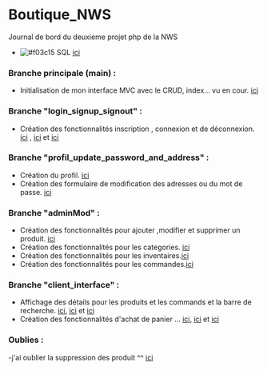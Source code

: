 # Boutique_NWS
Journal de bord du deuxieme projet php de la NWS 

- ![#f03c15](https://via.placeholder.com/15/f03c15/000000?text=+) SQL [ici](https://github.com/Adambizien/Boutique_NWS/commit/b4a8b203c37bdedff5b08a72650c81740fd70276)


### Branche principale (main)  :
- Initialisation de mon interface MVC avec le CRUD, index... vu en cour. [ici](https://github.com/Adambizien/Boutique_NWS/commit/8bb7913d7c2da8524a8079b2384dc58c0c30e45a)
### Branche "login_signup_signout"  :
- Création des fonctionnalités inscription , connexion et de déconnexion.  [ici](https://github.com/Adambizien/Boutique_NWS/commit/95d7c0d69b7ddcdf4bc57c79a7854095a9245769) , [ici](https://github.com/Adambizien/Boutique_NWS/commit/766173286c88439d760970558fecf6345b79b907) et [ici](https://github.com/Adambizien/Boutique_NWS/commit/edfcb43415d95a0fef7ded3ab7a2b1a84e2f0cb3)
### Branche "profil_update_password_and_address"  :
- Création du profil. [ici](https://github.com/Adambizien/Boutique_NWS/commit/437c38e45ddb70de91dd5e74ef0e5f41d1549e29)
- Création des formulaire de modification des adresses ou du mot de passe. [ici](https://github.com/Adambizien/Boutique_NWS/commit/e927bf007c8bccafa53216f775d3ea653589e861) 
### Branche "adminMod"  :
- Création des fonctionnalités pour ajouter ,modifier et supprimer un produit. [ici](https://github.com/Adambizien/Boutique_NWS/commit/f673249f7841e97278977006d7ee06d24d687a91)
- Création des fonctionnalités pour les categories. [ici](https://github.com/Adambizien/Boutique_NWS/commit/1143beb50e4bf78aa82a21ddb4d495baa7174787)
- Création des fonctionnalités pour les inventaires.[ici](https://github.com/Adambizien/Boutique_NWS/commit/59560aac08e6c19771802119ca22b058ac93f102)
- Création des fonctionnalités pour les commandes.[ici](https://github.com/Adambizien/Boutique_NWS/commit/bd22dbfdf0d76eb0a24e3660445776593e853bc1)

### Branche "client_interface" :
- Affichage des détails pour les produits et les commands et la barre de recherche. [ici](https://github.com/Adambizien/Boutique_NWS/commit/a4b4a9f9a01e3166d959bc9c0303fc71c368b9ad), [ici](https://github.com/Adambizien/Boutique_NWS/commit/baf194386c6ffa44e7789333f3bb786b06d97598) et [ici](https://github.com/Adambizien/Boutique_NWS/commit/57025ec78fa8eff2528a65b7127bb4d3cf6b22b0)
- Création des fonctionnalités d'achat de panier ... [ici](https://github.com/Adambizien/Boutique_NWS/commit/399517f1bd67f46d34781680341fc726e8d9899d), [ici](https://github.com/Adambizien/Boutique_NWS/commit/0757abf93e46f6fd33f98db7e03a6b35a4f37e84) et [ici](https://github.com/Adambizien/Boutique_NWS/commit/d14ebf6509f884cec64cb4a68128d7e19f233923)

### Oublies :
-j'ai oublier la suppression des produit ^^ [ici](https://github.com/Adambizien/Boutique_NWS/commit/3890327166a6e2943b2dce483b2bcf1c84b1b1c3)
